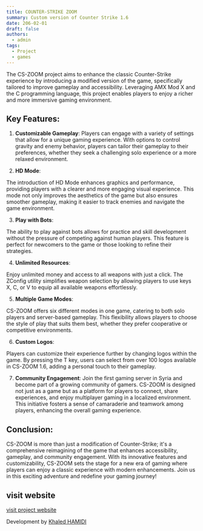 ```yaml
---
title: COUNTER-STRIKE ZOOM
summary: Custom version of Counter Strike 1.6
date: 206-02-01
draft: false
authors:
  - admin
tags:
  - Project
  - games
---
```

 The CS-ZOOM project aims to enhance the classic Counter-Strike experience by introducing a modified version of the game, specifically tailored to improve gameplay and accessibility. Leveraging AMX Mod X and the C programming language, this project enables players to enjoy a richer and more immersive gaming environment.

## Key Features:
1. **Customizable Gameplay**:
Players can engage with a variety of settings that allow for a unique gaming experience. With options to control gravity and enemy behavior, players can tailor their gameplay to their preferences, whether they seek a challenging solo experience or a more relaxed environment.

2. **HD Mode**:

The introduction of HD Mode enhances graphics and performance, providing players with a clearer and more engaging visual experience. This mode not only improves the aesthetics of the game but also ensures smoother gameplay, making it easier to track enemies and navigate the game environment.

3. **Play with Bots**:

The ability to play against bots allows for practice and skill development without the pressure of competing against human players. This feature is perfect for newcomers to the game or those looking to refine their strategies.

4. **Unlimited Resources**:

Enjoy unlimited money and access to all weapons with just a click. The ZConfig utility simplifies weapon selection by allowing players to use keys X, C, or V to equip all available weapons effortlessly.

5. **Multiple Game Modes**:

CS-ZOOM offers six different modes in one game, catering to both solo players and server-based gameplay. This flexibility allows players to choose the style of play that suits them best, whether they prefer cooperative or competitive environments.

6. **Custom Logos**:

Players can customize their experience further by changing logos within the game. By pressing the T key, users can select from over 100 logos available in CS-ZOOM 1.6, adding a personal touch to their gameplay.

7. **Community Engagement**:
Join the first gaming server in Syria and become part of a growing community of gamers. CS-ZOOM is designed not just as a game but as a platform for players to connect, share experiences, and enjoy multiplayer gaming in a localized environment. This initiative fosters a sense of camaraderie and teamwork among players, enhancing the overall gaming experience.

## Conclusion:
CS-ZOOM is more than just a modification of Counter-Strike; it's a comprehensive reimagining of the game that enhances accessibility, gameplay, and community engagement. With its innovative features and customizability, CS-ZOOM sets the stage for a new era of gaming where players can enjoy a classic experience with modern enhancements. Join us in this exciting adventure and redefine your gaming journey!

## visit website

[visit project website](https://khaledhamidi.github.io/cszoom/)

Development by [Khaled HAMIDI](engkhamidi@gmail.com)
